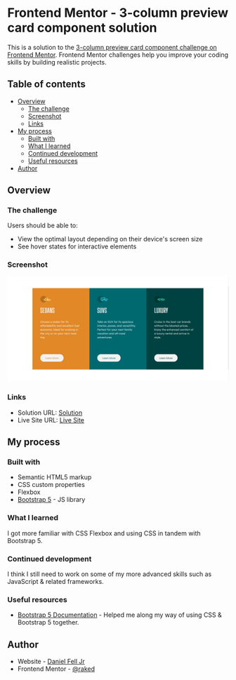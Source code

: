 # Frontend Mentor - 3-column preview card component solution

This is a solution to the [3-column preview card component challenge on Frontend Mentor](https://www.frontendmentor.io/challenges/3column-preview-card-component-pH92eAR2-). Frontend Mentor challenges help you improve your coding skills by building realistic projects. 

## Table of contents

- [Overview](#overview)
  - [The challenge](#the-challenge)
  - [Screenshot](#screenshot)
  - [Links](#links)
- [My process](#my-process)
  - [Built with](#built-with)
  - [What I learned](#what-i-learned)
  - [Continued development](#continued-development)
  - [Useful resources](#useful-resources)
- [Author](#author)

## Overview

### The challenge

Users should be able to:

- View the optimal layout depending on their device's screen size
- See hover states for interactive elements

### Screenshot

![](./screenshot.jpg)

### Links

- Solution URL: [Solution](https://github.com/raked/3-column-preview-card-component)
- Live Site URL: [Live Site](https://tender-davinci-83718b.netlify.app/)

## My process

### Built with

- Semantic HTML5 markup
- CSS custom properties
- Flexbox
- [Bootstrap 5](https://getbootstrap.com/) - JS library

### What I learned

I got more familiar with CSS Flexbox and using CSS in tandem with Bootstrap 5.

### Continued development

I think I still need to work on some of my more advanced skills such as JavaScript & related frameworks.

### Useful resources

- [Bootstrap 5 Documentation](https://getbootstrap.com/docs/5.0/getting-started/introduction/) - Helped me along my way of using CSS & Bootstrap 5 together.

## Author

- Website - [Daniel Fell Jr](https://raked.github.io)
- Frontend Mentor - [@raked](https://www.frontendmentor.io/profile/raked)
